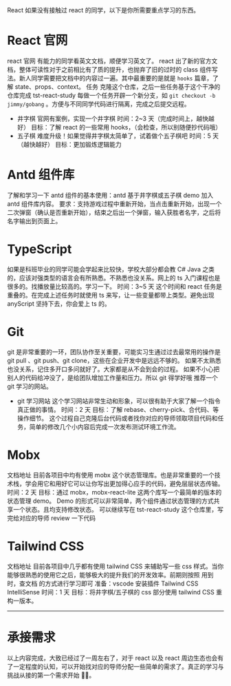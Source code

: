 React
如果没有接触过 react 的同学，以下是你所需要重点学习的东西。

# React 官网

react 官网
有能力的同学看英文文档，顺便学习英文了。
react 出了新的官方文档，整体可读性对于之前相比有了质的提升，也抛弃了旧的过时的 class 组件写法。新人同学需要把文档中的内容过一遍。其中最重要的是就是 `hooks` 篇章，了解 state、props、context。
任务
克隆这个仓库，之后一些任务基于这个干净的仓库完成 tst-react-study
每做一个任务开辟一个新分支，如 `git checkout -b jimmy/gobang` 。方便与不同同学代码进行隔离，完成之后提交远程。

- 井字棋
  官网有案例，实现一个井字棋
  时间：2~3 天（完成时间上，越快越好）
  目标：了解 react 的一些常用 hooks，（会检查，所以别随便抄代码哦）
- 五子棋
  难度升级！如果觉得井字棋太简单了，试着做个五子棋吧
  时间：5 天（越快越好）
  目标：更加锻炼逻辑能力

# Antd 组件库

了解和学习一下 antd 组件的基本使用：antd
基于井字棋或五子棋 demo 加入 antd 组件库内容。
要求：支持游戏过程中重新开始，当点击重新开始，出现一个二次弹窗（确认是否重新开始），结束之后出一个弹窗，输入获胜者名字，之后将名字输出到页面上。

# TypeScript

如果是科班毕业的同学可能会学起来比较快，学校大部分都会教 C# Java 之类的，应该对强类型的语言会有所熟悉。不熟悉也没关系。网上的 ts 入门课程也是很多的。找播放量比较高的。学习一下。
时间：3~5 天
这个时间和 react 任务是重叠的。在完成上述任务时就使用 ts 来写，让一些变量都带上类型。避免出现 anyScript
坚持下去，你会爱上 ts 的。

# Git

git 是非常重要的一环，团队协作至关重要，可能实习生通过过去最常用的操作是 git pull 、git push、git clone，这些在企业开发中是远远不够的。
如果不太熟悉也没关系，记住多开口多问就好了。大家都是从不会到会的过程。
如果不小心把别人的代码给冲没了，是给团队增加工作量和压力。所以 git 得学好哦
推荐一个 git 学习的网站。

- git 学习网站
  这个学习网站非常生动和形象，可以很有助于大家了解一个指令真正做的事情。
  时间：2 天
  目标：了解 rebase、cherry-pick、合代码、等操作细节。
  这个过程自己克隆后台代码或者找你对应的导师领取项目代码和任务，简单的修改几个小内容后完成一次发布测试环境工作流。

# Mobx

文档地址
目前各项目中均有使用 mobx 这个状态管理库。也是非常重要的一个技术栈，学会用它和用好它可以让你写出更加得心应手的代码，避免层层状态传输。
时间：2 天
目标：通过 mobx，mobx-react-lite 这两个库写一个最简单的版本的状态管理 demo。
Demo 的形式可以非常简单，两个组件通过状态管理的方式共享一个状态。且均支持修改状态。
可以继续写在 tst-react-study 这个仓库里，写完给对应的导师 review 一下代码

# Tailwind CSS

文档地址
目前各项目中几乎都有使用 tailwind CSS 来辅助写一些 css 样式。当你能够很熟悉的使用它之后，能够极大的提升我们的开发效率。前期则按照 用到时，查文档 的方式进行学习即可
准备：vscode 安装插件 Tailwind CSS IntelliSense
时间：1 天
目标：将井字棋/五子棋的 css 部分使用 tailwind CSS 重构一版本。

---

# 承接需求

以上内容完成，大致已经过了一周左右了，对于 react 以及 react 周边生态也会有了一定程度的认知，可以开始找对应的导师分配一些简单的需求了。真正的学习与挑战从接的第一个需求开始 💪🏻。
